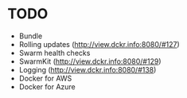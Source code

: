TODO
====

* Bundle
* Rolling updates (http://view.dckr.info:8080/#127)
* Swarm health checks
* SwarmKit (http://view.dckr.info:8080/#129)
* Logging (http://view.dckr.info:8080/#138)
* Docker for AWS
* Docker for Azure

